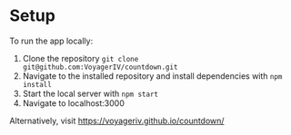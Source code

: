 # Setup

To run the app locally:
1. Clone the repository
`git clone git@github.com:VoyagerIV/countdown.git`
2. Navigate to the installed repository and install dependencies with
`npm install`
3. Start the local server with
`npm start`
4. Navigate to localhost:3000

Alternatively, visit https://voyageriv.github.io/countdown/
